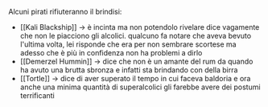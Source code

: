 Alcuni pirati rifiuteranno il brindisi:
- [[Kali Blackship]] -> è incinta ma non potendolo rivelare dice vagamente che non le piacciono gli alcolici. qualcuno fa notare che aveva bevuto l'ultima volta, lei risponde che era per non sembrare scortese ma adesso che è più in confidenza non ha problemi a dirlo
- [[Demerzel Hummin]] -> dice che non è un amante del rum da quando ha avuto una brutta sbronza e infatti sta brindando con della birra
- [[Tortle]] -> dice di aver superato il tempo in cui faceva baldoria e ora anche una minima quantità di superalcolici gli farebbe avere dei postumi terrificanti